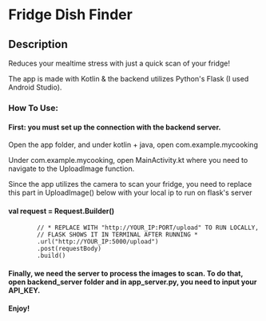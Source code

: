 # Fridge Dish Finder
## Description
Reduces your mealtime stress with just a quick scan of your fridge!

The app is made with Kotlin & the backend utilizes Python's Flask (I used Android Studio).
### How To Use:

#### First: you must set up the connection with the backend server.
Open the app folder, and under kotlin + java, open com.example.mycooking 

Under com.example.mycooking, open MainActivity.kt where you need to navigate to the UploadImage function.

Since the app utilizes the camera to scan your fridge, you need to replace this part in UploadImage() below with your local ip to run on flask's server 

#### val request = Request.Builder()
            // * REPLACE WITH "http://YOUR_IP:PORT/upload" TO RUN LOCALLY, 
            // FLASK SHOWS IT IN TERMINAL AFTER RUNNING *
            .url("http://YOUR_IP:5000/upload")
            .post(requestBody)
            .build()

#### Finally, we need the server to process the images to scan. To do that, open backend_server folder and in app_server.py, you need to input your API_KEY.

**Enjoy!**
